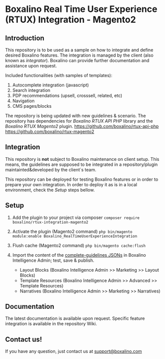 # Boxalino Real Time User Experience (RTUX) Integration - Magento2

## Introduction
This repository is to be used as a sample on how to integrate and define desired Boxalino features.
The integration is managed by the client (also known as *integrator*).
Boxalino can provide further documentation and assistance upon request.

Included functionalities (with samples of templates):
1. Autocomplete integration (javascript)
2. Search integration
3. PDP recommendations (upsell, crosssell, related, etc)
4. Navigation
5. CMS pages/blocks


The repository is being updated with new guidelines & scenario.
The repository has dependencies for *Boxalino RTUX API PHP* library and the *Boxalino RTUX Magento2* plugin.
https://github.com/boxalino/rtux-api-php
https://github.com/boxalino/rtux-magento2

## Integration
This repository is **not** subject to Boxalino maintenance on client setup.
This means, the guidelines are supposed to be integrated in a repository/plugin maintainted&developed by the client`s team.

This repository can be deployed for testing Boxalino features or in order to prepare your own integration.
In order to deploy it as is in a local environment, check the *Setup* steps bellow.

## Setup
1. Add the plugin to your project via composer
``composer require boxalino/rtux-integration-magento2``

2. Activate the plugin (Magento2 command)
``php bin/magento module:enable Boxalino_RealTimeUserExperienceIntegration``

3. Flush cache (Magento2 command)
``php bin/magento cache:flush``

4. Import the content of the [complete-guidelines JSONs](https://github.com/boxalino/rtux-integration-magento2/wiki/JSON-Guidelines-(Complete)) in Boxalino Intelligence Admin; test, save & publish.
    * Layout Blocks (Boxalino Intelligence Admin >> Marketing >> Layout Blocks)
    * Template Resources (Boxalino Intelligence Admin >> Advanced >> Template Resources)
    * Narratives  (Boxalino Intelligence Admin >> Marketing >> Narratives)

## Documentation

The latest documentation is available upon request.
Specific feature integration is available in the repository Wiki.

## Contact us!

If you have any question, just contact us at support@boxalino.com
